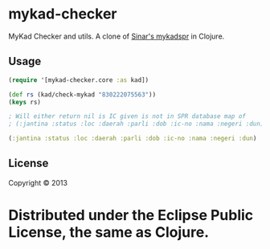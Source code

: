 # mykad-checker

MyKad Checker and utils.
A clone of [Sinar's mykadspr](https://github.com/Sinar/mykadspr) in Clojure.

## Usage

```clojure
(require '[mykad-checker.core :as kad])

(def rs (kad/check-mykad "830222075563"))
(keys rs)

; Will either return nil is IC given is not in SPR database map of 
; (:jantina :status :loc :daerah :parli :dob :ic-no :nama :negeri :dun)

(:jantina :status :loc :daerah :parli :dob :ic-no :nama :negeri :dun)

```



## License

Copyright © 2013 

Distributed under the Eclipse Public License, the same as Clojure.
=======


